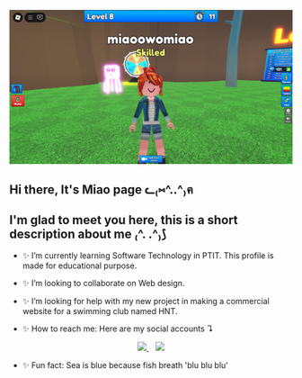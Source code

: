 
![Roblox Screenshot](https://github.com/miao0w025/miao0w025/blob/main/RobloxScreenShot20250919_215822177.png?raw=true)

## Hi there, It's Miao page ᓚ₍⑅^..^₎ฅ

## I'm glad to meet you here, this is a short description about me ₍^. .^₎⟆

- ✨ I’m currently learning Software Technology in PTIT. This profile is made for educational purpose.

- ✨ I’m looking to collaborate on Web design.

- ✨ I’m looking for help with my new project in making a commercial website for a swimming club named HNT.

- ✨ How to reach me: Here are my social accounts ↴

<p align="center">
  <a href="https://www.facebook.com/miao.OwO25">
    <img src="https://img.shields.io/badge/-Facebook-1877F2?style=flat&logo=facebook&logoColor=white" />
  </a>
  &nbsp;&nbsp;
  <a href="https://www.instagram.com/owo.miao/">
    <img src="https://img.shields.io/badge/-Instagram-E4405F?style=flat&logo=instagram&logoColor=white" />
  </a>
</p>

- ✨ Fun fact: Sea is blue because fish breath 'blu blu blu'
